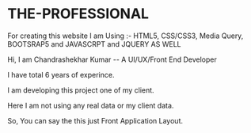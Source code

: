 # THE-PROFESSIONAL
For creating this website I am Using :- HTML5, CSS/CSS3, Media Query, BOOTSRAP5 and JAVASCRPT and JQUERY AS WELL

Hi, I am Chandrashekhar Kumar -- A UI/UX/Front End Developer 

I have total 6 years of experince.

I am developing this project one of my client.

Here I am not using any real data or my client data.

So, You can say the this just Front Application Layout.
